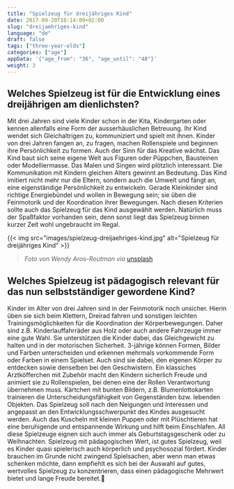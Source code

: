 ```yaml
---
title: "Spielzeug für dreijähriges Kind"
date: 2017-09-20T16:14:09+02:00
slug: "dreijaehriges-kind"
language: "de"
draft: false
tags: ["three-year-olds"]
categories: ["age"]
appData: '{"age_from": "36", "age_until": "48"}'
weight: 3
---
```


<h2>Welches Spielzeug ist für die Entwicklung eines dreijährigen am dienlichsten?</h2>

Mit drei Jahren sind viele Kinder schon in der Kita, Kindergarten oder kennen allenfalls eine Form der ausserhäuslichen Betreuung. Ihr Kind wendet sich Gleichaltrigen zu, kommuniziert und spielt mit ihnen. Kinder von drei Jahren fangen an, zu fragen, machen Rollenspiele und beginnen ihre Persönlichkeit zu formen. Auch der Sinn für das Kreative wächst. Das Kind baut sich seine eigene Welt aus Figuren oder Püppchen, Bausteinen oder Modelliermasse. Das Malen und Singen wird plötzlich interessant. Die Kommunikation mit Kindern gleichen Alters gewinnt an Bedeutung. Das Kind imitiert nicht mehr nur die Eltern, sondern auch die Umwelt und fängt an, eine eigenständige Persönlichkeit zu entwickeln. Gerade Kleinkinder sind richtige Energiebündel und wollen in Bewegung sein; sie üben die Feinmotorik und der Koordination ihrer Bewegungen. Nach diesen Kriterien sollte auch das Spielzeug für das Kind ausgewählt werden. Natürlich muss der Spaßfaktor vorhanden sein, denn sonst liegt das Spielzeug binnen kurzer Zeit wohl ungebraucht im Regal.

{{< img src="images/spielzeug-dreijaehriges-kind.jpg" alt="Spielzeug für dreijähriges Kind" >}}
 <blockquote>
  <p><em>Foto von Wendy Aros-Routman via</em> <a href="https://unsplash.com/photos/DuIPj3lqItY">unsplash</a></p>
</blockquote>

<h2>Welches Spielzeug ist pädagogisch relevant für das nun selbstständiger gewordene Kind?</h2>

Kinder im Alter von drei Jahren sind in der Feinmotorik noch unsicher. Hierin üben sie sich beim Klettern, Dreirad fahren und sonstigen leichten Trainingsmöglichkeiten für die Koordination der Körperbewegungen. Daher sind z.B. Kinderlauffahrräder aus Holz oder auch andere Fahrzeuge immer eine gute Wahl. Sie unterstützen die Kinder dabei, das Gleichgewicht zu halten und in der motorischen Sicherheit. 3-jährige können Formen, Bilder und Farben unterscheiden und erkennen mehrmals vorkommende Form oder Farben in einem Spielset. Auch sind sie dabei, den eigenen Körper zu entdecken sowie denselben bei den Geschwistern. Ein klassiches Arztköfferchen mit Zubehör macht den Kindern sicherlich Freude und animiert sie zu Rollenspielen, bei denen eine der Rollen Verantwortung übernehmen muss. Kärtchen mit bunten Bildern, z.B. Blumenlottokarten trainieren die Unterscheidungsfähigkeit von Gegenständen bzw. lebenden Objekten. Das Spielzeug soll nach den Neigungen und Interessen und angepasst an den Entwicklungsschwerpunkt des Kindes ausgesucht werden. Auch das Kuscheln mit kleinen Puppen oder mit Plüschtieren hat eine beruhigende und entspannende Wirkung und hilft beim Einschlafen. All diese Spielzeuge eignen sich auch immer als Geburtstagsgeschenk oder zu Weihnachten. Spielzeug mit pädagogischen Wert, ist gutes Spielzeug, weil es Kinder quasi spielerisch auch körperlich und psychosozial fördert. Kinder brauchen im Grunde nicht zwingend Spielsachen, aber wenn man etwas schenken möchte, dann empfiehlt es sich bei der Auswahl auf gutes, wertvolles Spielzeug zu konzentrieren, dass einen pädagogische Mehrwert bietet und lange Freude bereitet.
